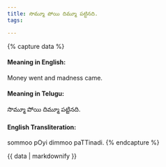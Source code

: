 ```yaml
---
title: సొమ్మూ పోయి దిమ్మూ పట్టినది.
tags:

---
```


{% capture data %}
#### Meaning in English:
Money went and madness came.

#### Meaning in Telugu:
సొమ్మూ పోయి దిమ్మూ పట్టినది.

#### English Transliteration:
sommoo pOyi dimmoo paTTinadi.
{% endcapture %}

<div class="notice">{{ data | markdownify }}</div>


